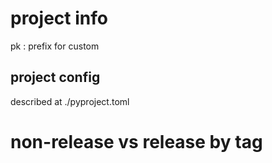 # project info 
pk : prefix for custom


## project config
described at ./pyproject.toml  


# non-release vs release by tag
